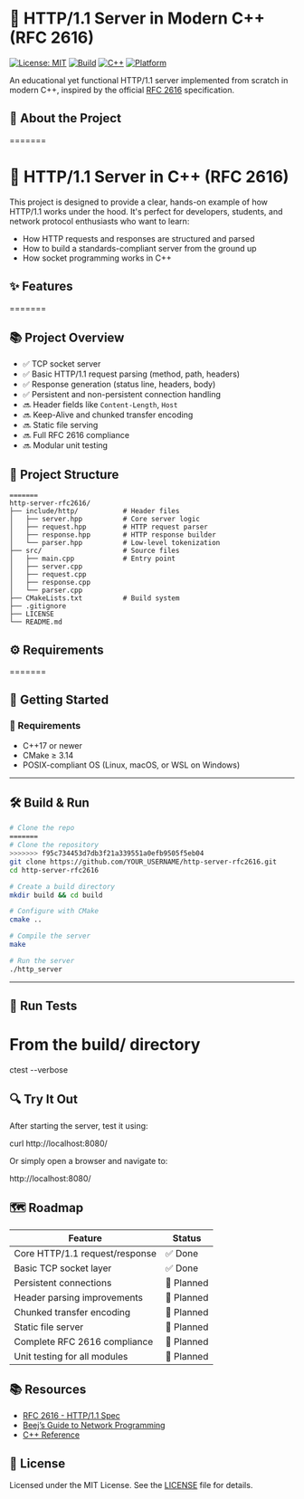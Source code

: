 # 🚀 HTTP/1.1 Server in Modern C++ (RFC 2616)

[![License: MIT](https://img.shields.io/badge/License-MIT-yellow.svg)](LICENSE)
[![Build](https://img.shields.io/badge/build-passing-brightgreen.svg)]()
[![C++](https://img.shields.io/badge/language-C++17-blue.svg)]()
[![Platform](https://img.shields.io/badge/platform-Linux%20%7C%20macOS%20%7C%20WSL-lightgrey.svg)]()

An educational yet functional HTTP/1.1 server implemented from scratch in modern C++, inspired by the official [RFC 2616](https://datatracker.ietf.org/doc/html/rfc2616) specification.


## 🧠 About the Project
=======
# 🧠 HTTP/1.1 Server in C++ (RFC 2616)

This project is designed to provide a clear, hands-on example of how HTTP/1.1 works under the hood. It's perfect for developers, students, and network protocol enthusiasts who want to learn:

- How HTTP requests and responses are structured and parsed
- How to build a standards-compliant server from the ground up
- How socket programming works in C++

## ✨ Features
=======
## 📚 Project Overview

- ✅ TCP socket server
- ✅ Basic HTTP/1.1 request parsing (method, path, headers)
- ✅ Response generation (status line, headers, body)
- ✅ Persistent and non-persistent connection handling
- 🔜 Header fields like `Content-Length`, `Host`
- 🔜 Keep-Alive and chunked transfer encoding
- 🔜 Static file serving
- 🔜 Full RFC 2616 compliance
- 🔜 Modular unit testing

## 📁 Project Structure

```
=======
http-server-rfc2616/
├── include/http/           # Header files
│   ├── server.hpp          # Core server logic
│   ├── request.hpp         # HTTP request parser
│   ├── response.hpp        # HTTP response builder
│   └── parser.hpp          # Low-level tokenization
├── src/                    # Source files
│   ├── main.cpp            # Entry point
│   ├── server.cpp
│   ├── request.cpp
│   ├── response.cpp
│   └── parser.cpp
├── CMakeLists.txt          # Build system
├── .gitignore
├── LICENSE
└── README.md
```

## ⚙️ Requirements
=======

## 🚀 Getting Started

### 🔧 Requirements

- C++17 or newer
- CMake ≥ 3.14
- POSIX-compliant OS (Linux, macOS, or WSL on Windows)

---

## 🛠️ Build & Run

```bash
# Clone the repo
=======
# Clone the repository
>>>>>>> f95c734453d7db3f21a339551a0efb9505f5eb04
git clone https://github.com/YOUR_USERNAME/http-server-rfc2616.git
cd http-server-rfc2616

# Create a build directory
mkdir build && cd build

# Configure with CMake
cmake ..

# Compile the server
make

# Run the server
./http_server
```

---

## 🧪 Run Tests

# From the build/ directory
ctest --verbose

## 🔍 Try It Out

After starting the server, test it using:

curl http://localhost:8080/

Or simply open a browser and navigate to:


http://localhost:8080/



## 🗺️ Roadmap

| Feature                        | Status   |
|-------------------------------|----------|
| Core HTTP/1.1 request/response| ✅ Done   |
| Basic TCP socket layer        | ✅ Done   |
| Persistent connections        | 🚧 Planned |
| Header parsing improvements   | 🚧 Planned |
| Chunked transfer encoding     | 🚧 Planned |
| Static file server            | 🚧 Planned |
| Complete RFC 2616 compliance  | 🚧 Planned |
| Unit testing for all modules  | 🚧 Planned |


## 📚 Resources

- [RFC 2616 - HTTP/1.1 Spec](https://datatracker.ietf.org/doc/html/rfc2616)
- [Beej’s Guide to Network Programming](https://beej.us/guide/bgnet/)
- [C++ Reference](https://en.cppreference.com/)

## 📄 License

Licensed under the MIT License. See the [LICENSE](LICENSE) file for details.
